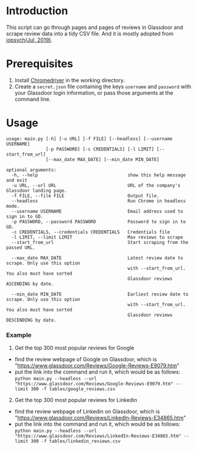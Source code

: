 # Introduction
This script can go through pages and pages of reviews in Glassdoor and scrape review data into a tidy CSV file. And it is mostly adopted from [iopsych(Jul, 2019)](https://github.com/iopsych/glassdoor-review-scraper).

# Prerequisites
1. Install [Chromedriver](http://chromedriver.chromium.org/) in the working directory.
2. Create a `secret.json` file containing the keys `username` and `password` with your Glassdoor login information, or pass those arguments at the command line. 

# Usage
```
usage: main.py [-h] [-u URL] [-f FILE] [--headless] [--username USERNAME]
               [-p PASSWORD] [-c CREDENTIALS] [-l LIMIT] [--start_from_url] 
               [--max_date MAX_DATE] [--min_date MIN_DATE]

optional arguments:
  -h, --help                                  show this help message and exit
  -u URL, --url URL                           URL of the company's Glassdoor landing page.
  -f FILE, --file FILE                        Output file.
  --headless                                  Run Chrome in headless mode.
  --username USERNAME                         Email address used to sign in to GD.
  -p PASSWORD, --password PASSWORD            Password to sign in to GD.
  -c CREDENTIALS, --credentials CREDENTIALS   Credentials file
  -l LIMIT, --limit LIMIT                     Max reviews to scrape
  --start_from_url                            Start scraping from the passed URL.
  
  --max_date MAX_DATE                         Latest review date to scrape. Only use this option
                                              with --start_from_url. You also must have sorted
                                              Glassdoor reviews ASCENDING by date.
                                              
  --min_date MIN_DATE                         Earliest review date to scrape. Only use this option
                                              with --start_from_url. You also must have sorted
                                              Glassdoor reviews DESCENDING by date.
``` 

### Example
1. Get the top 300 most popular reviews for Google  
  * find the review webpage of Google on Glassdoor, which is "https://www.glassdoor.com/Reviews/Google-Reviews-E9079.htm"
  * put the link into the command and run it, which would be as follows:
`python main.py --headless --url "https://www.glassdoor.com/Reviews/Google-Reviews-E9079.htm" --limit 300 -f tables/google_reviews.csv`

2. Get the top 300 most popular reviews for Linkedin   
  * find the review webpage of Linkedin on Glassdoor, which is "https://www.glassdoor.com/Reviews/LinkedIn-Reviews-E34865.htm"
  * put the link into the command and run it, which would be as follows:
`python main.py --headless --url "https://www.glassdoor.com/Reviews/LinkedIn-Reviews-E34865.htm" --limit 300 -f tables/linkedin_reviews.csv`
